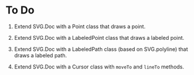 # To Do

1. Extend SVG.Doc with a Point class that draws a point.

2. Extend SVG.Doc with a LabeledPoint class that draws a labeled point.

3. Extend SVG.Doc with a LabeledPath class (based on SVG.polyline) 
   that draws a labeled path.

4. Extend SVG.Doc with a Cursor class with `moveTo` and `lineTo` methods.
